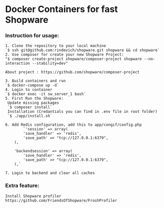 # Docker Containers for fast Shopware

### Instruction for usage:

    1. Clone the repository to your local machine
    `$ ssh git@github.com:rindevich/shopware.git shopware && cd shopware`
    2. Use composer for create your new Shopware Project:
    "$ composer create-project shopware/composer-project shopware --no-interaction --stability=dev"
    
    About project : https://github.com/shopware/composer-project

    3. Build containers and run 
    `$ docker-compose up -d`
    4. Login to container 
    `$ docker exec -it sw_server_1 bash`
    5. First Run the Shopware:
     Update missing packages 
     `$ composer install`
     Installation (Credantials you can find in .env file in root folder)
     `$ ./app/install.sh` 

    6. Add Redis configuration, add this to app/congif/config.php
        	`'session' => array(
    		'save_handler' => 'redis',
    		'save_path' => "tcp://127.0.0.1:6379",
		),

		'backendsession' => array(
    		'save_handler' => 'redis',
    		'save_path' => "tcp://127.0.0.1:6379",
		),`
		
    7. Login to backend and clear all caches

### Extra feature:
    Install Shopware profiler https://github.com/FriendsOfShopware/FroshProfiler
